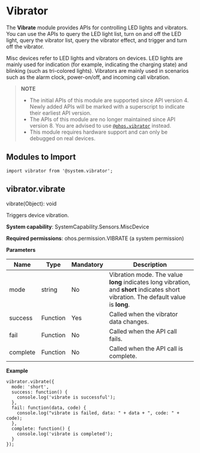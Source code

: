 # Vibrator

The **Vibrate** module provides APIs for controlling LED lights and vibrators. You can use the APIs to query the LED light list, turn on and off the LED light, query the vibrator list, query the vibrator effect, and trigger and turn off the vibrator.

Misc devices refer to LED lights and vibrators on devices. LED lights are mainly used for indication (for example, indicating the charging state) and blinking (such as tri-colored lights). Vibrators are mainly used in scenarios such as the alarm clock, power-on/off, and incoming call vibration.


> **NOTE**
> - The initial APIs of this module are supported since API version 4. Newly added APIs will be marked with a superscript to indicate their earliest API version.
> - The APIs of this module are no longer maintained since API version 8. You are advised to use [`@ohos.vibrator`](js-apis-vibrator.md) instead.
> - This module requires hardware support and can only be debugged on real devices.


## Modules to Import


```
import vibrator from '@system.vibrator';
```

## vibrator.vibrate

vibrate(Object): void

Triggers device vibration.

**System capability**: SystemCapability.Sensors.MiscDevice

**Required permissions**: ohos.permission.VIBRATE (a system permission)

**Parameters**

| Name| Type| Mandatory| Description|
| -------- | -------- | -------- | -------- |
| mode | string | No| Vibration mode. The value **long** indicates long vibration, and **short** indicates short vibration. The default value is **long**.|
| success | Function | Yes| Called when the vibrator data changes.|
| fail | Function | No| Called when the API call fails.|
| complete | Function | No| Called when the API call is complete.|

**Example**

```
vibrator.vibrate({
  mode: 'short',
  success: function() {
    console.log('vibrate is successful');
  },
  fail: function(data, code) {
    console.log("vibrate is failed, data: " + data + ", code: " + code);
  },
  complete: function() {
    console.log('vibrate is completed');
  }
});
```
